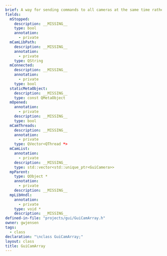 ```yaml
---
brief: A way for sending commands to all cameras at the same time rather than having to loop through them all the time.
fields:
  mStopped:
    description: __MISSING__
    type: bool
    annotation:
      - private
  mCamLibPath:
    description: __MISSING__
    annotation:
      - private
    type: QString
  mConnected:
    description: __MISSING__
    annotation:
      - private
    type: bool
  staticMetaObject:
    description: __MISSING__
    type: const QMetaObject
  mOpened:
    annotation:
      - private
    description: __MISSING__
    type: bool
  mCamThreads:
    description: __MISSING__
    annotation:
      - private
    type: QVector<QThread *>
  mCamList:
    annotation:
      - private
    description: __MISSING__
    type: std::vector<std::unique_ptr<GuiCamera>>
  mpParent:
    type: QObject *
    annotation:
      - private
    description: __MISSING__
  mpLibHndl:
    annotation:
      - private
    type: void *
    description: __MISSING__
defined-in-file: "projects/gui/GuiCamArray.h"
owner: gwjensen
tags:
  - class
declaration: "\nclass GuiCamArray;"
layout: class
title: GuiCamArray
---
```

